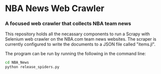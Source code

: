 # NBA News Web Crawler 

### A focused web crawler that collects NBA team news

This repository holds all the necassary components to run a Scrapy with Selenium web crawler on the NBA.com team news websites. The scraper is currently configured to write the documents to a JSON file called "items.jl".

The program can be run by running the following in the command line:

```bash
cd NBA_News
python release_spiders.py
```
